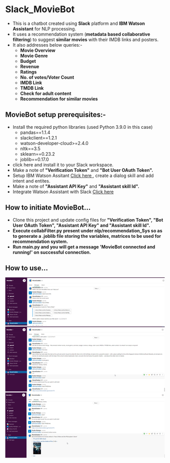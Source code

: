 # Slack_MovieBot
<ul>
	<li> This is a chatbot created using <b>Slack</b> platform and <b>IBM Watson Assistant</b> for NLP processing.</li>
	<li> It uses a recommendation system (<b>metadata based collaborative filtering</b>) to suggest <b>similar movies</b> with their IMDB links and posters.</li>
	<li> It also addresses below queries:-
		<ul>
			<li> <b>Movie Overview</b> </li>
			<li> <b>Movie Genre</b> </li>
			<li> <b>Budget</b> </li>
			<li> <b>Revenue</b> </li>
			<li> <b>Ratings</b> </li>
			<li> <b>No. of votes/Voter Count</b> </li>
			<li> <b>IMDB Link</b> </li>
			<li> <b>TMDB Link</b> </li>
			<li> <b>Check for adult content</b> </li>
			<li> <b>Recommendation for similar movies</b> </li>
		</ul>
	</li>
</ul>

## MovieBot setup prerequisites:-
<ul>
	<li> Install the required python libraries (used Python 3.9.0 in this case)
		<ul>
			<li>pandas==1.1.4</li>
			<li>slackclient==1.2.1</li>
			<li>watson-developer-cloud>=2.4.0</li>
			<li>nltk==3.5</li>
			<li>sklearn==0.23.2</li>
			<li>joblib==0.17.0</li>
		</ul>
	<li><Create a Slack classic app <a href="https://api.slack.com/apps?new_classic_app=1">click here</a>  and install it to your Slack workspace. </li>
	<li>Make a note of <b>"Verification Token"</b> and <b>"Bot User OAuth Token".</b></li>
	<li>Setup IBM Watson Assitant <a href="https://cloud.ibm.com/docs/assistant-data?topic=assistant-data-getting-started"> Click here </a>, create a dialog skill and add intent and entites.</li>
	<li>Make a note of <b>"Assistant API Key"</b> and <b>"Assistant skill Id".</b></li>		
	<li>Integrate Watson Assistant with Slack <a href="https://cloud.ibm.com/docs/assistant?topic=assistant-deploy-slack"> Click here</a></li>
	
</ul>

## How to initiate MovieBot...
<ul>
	<li> Clone this project and update config files for <b>"Verification Token"<b>, <b>"Bot User OAuth Token"</b>, <b>"Assistant API Key"<b> and <b>"Assistant skill Id".</li>
	<li> Execute <b>collabFilter.py<b> present under nlp/recommendation_Sys so as to generate a .joblib file storing the variables, matrices to be used for recommendation system.</li>
	<li> Run main.py and you will get a message <b>'MovieBot connected and running!'<b> on successful connection.
</ul>

## How to use...
<img src="https://github.com/imdmahajankanika/Slack_MovieBot/blob/main/Pictures/Picture1.png">
<img src="https://github.com/imdmahajankanika/Slack_MovieBot/blob/main/Pictures/Picture2.png">
<img src="https://github.com/imdmahajankanika/Slack_MovieBot/blob/main/Pictures/Picture3.png">



